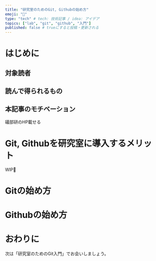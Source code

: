 ```yaml
---
title: "研究室のためのGit, Githubの始め方"
emoji: "🧪"
type: "tech" # tech: 技術記事 / idea: アイデア
topics: ["lab", "git", "github", "入門"]
published: false # trueにすると投稿・更新される
---
```

# はじめに
## 対象読者
## 読んで得られるもの
## 本記事のモチベーション
礒部研のHP載せる

# Git, Githubを研究室に導入するメリット
WIP🚧


# Gitの始め方


# Githubの始め方


# おわりに
次は「研究室のためのGit入門」でお会いしましょう。
